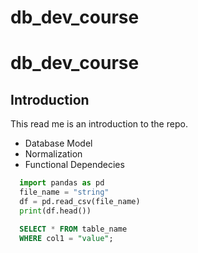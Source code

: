 # db_dev_course

# db_dev_course

## Introduction
This read me is an introduction to the repo.

- Database Model
- Normalization
- Functional Dependecies

```py
  import pandas as pd
  file_name = "string"
  df = pd.read_csv(file_name)
  print(df.head())
```

```sql
  SELECT * FROM table_name
  WHERE col1 = "value";
```
